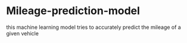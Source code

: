 # Mileage-prediction-model 
this machine learning model tries to accurately predict the mileage of a given vehicle
